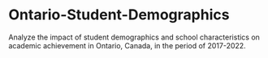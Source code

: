 # Ontario-Student-Demographics
Analyze the impact of student demographics and school characteristics on academic achievement in Ontario, Canada, in the period of 2017-2022. 

